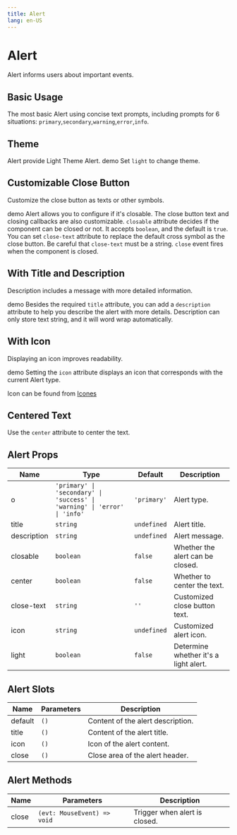 ```yaml
---
title: Alert
lang: en-US
---
```


# Alert

Alert informs users about important events.

## Basic Usage

The most basic Alert using concise text prompts, including prompts for 6 situations: `primary`,`secondary`,`warning`,`error`,`info`.

<demo src="../example/alert/basic.vue"></demo>

## Theme

Alert provide Light Theme Alert. demo Set `light` to change theme.

<demo src="../example/alert/light.vue"></demo>

## Customizable Close Button

Customize the close button as texts or other symbols.

demo Alert allows you to configure if it's closable. The close button text and closing callbacks are also customizable. `closable` attribute decides if the component can be closed or not. It accepts `boolean`, and the default is `true`. You can set `close-text` attribute to replace the default cross symbol as the close button. Be careful that `close-text` must be a string. `close` event fires when the component is closed.

<demo src="../example/alert/custom-close.vue"></demo>

## With Title and Description

Description includes a message with more detailed information.

demo Besides the required `title` attribute, you can add a `description` attribute to help you describe the alert with more details. Description can only store text string, and it will word wrap automatically.

<demo src="../example/alert/title.vue"></demo>

## With Icon

Displaying an icon improves readability.

demo Setting the `icon` attribute displays an icon that corresponds with the current Alert type.

Icon can be found from [Icones](https://icones.js.org/)

<demo src="../example/alert/icon.vue"></demo>

## Centered Text

Use the `center` attribute to center the text.

<demo src="../example/alert/center.vue"></demo>

## Alert Props

| Name | Type | Default | Description |
| --- | --- | --- | --- |
| o | `'primary' \| 'secondary' \| 'success' \| 'warning' \| 'error' \| 'info'` | `'primary'` | Alert type. |
| title | `string` | `undefined` | Alert title. |
| description | `string` | `undefined` | Alert message. |
| closable | `boolean` | `false` | Whether the alert can be closed. |
| center | `boolean` | `false` | Whether to center the text. |
| close-text | `string` | `''` | Customized close button text. |
| icon | `string` | `undefined` | Customized alert icon. |
| light | `boolean` | `false` |  Determine whether it's a light alert.  |

##  Alert Slots

| Name | Parameters | Description | 
| --- | --- | --- |
| default | `()` | Content of the alert description. |
| title | `()` | Content of the alert title. |
| icon | `()` | Icon of the alert content. |
| close | `()` | Close area of the alert header. |


##  Alert Methods

| Name | Parameters | Description | 
| --- | --- | --- |
| close | `(evt: MouseEvent) => void` | Trigger when alert is closed. |



